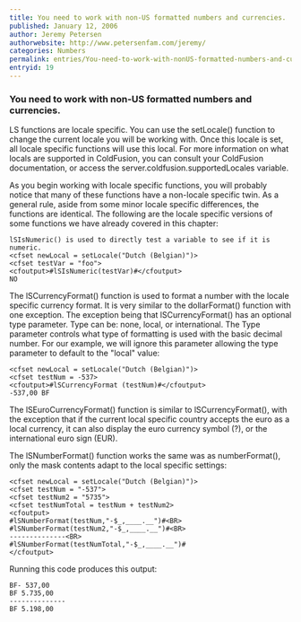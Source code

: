 ```yaml
---
title: You need to work with non-US formatted numbers and currencies.
published: January 12, 2006
author: Jeremy Petersen
authorwebsite: http://www.petersenfam.com/jeremy/
categories: Numbers
permalink: entries/You-need-to-work-with-nonUS-formatted-numbers-and-currencies.html
entryid: 19
---
```


<h3>You need to work with non-US formatted numbers and currencies.</h3>

<p>
LS functions are locale specific.  You can use the setLocale() function to change the current locale you will be working with.  Once this locale is set, all locale specific functions will use this local.  For more information on what locals are supported in ColdFusion, you can consult your ColdFusion documentation, or access the server.coldfusion.supportedLocales variable.
</p>

<p>
As you begin working with locale specific functions, you will probably notice that many of these functions have a non-locale specific twin.  As a general rule, aside from some minor locale specific differences, the functions are identical.  The following are the locale specific versions of some functions we have already covered in this chapter:
</p>

<pre><code class="language-markup">lSIsNumeric() is used to directly test a variable to see if it is numeric.  
&lt;cfset newLocal = setLocale(&quot;Dutch (Belgian)&quot;)&gt;
&lt;cfset testVar = &quot;foo&quot;&gt;
&lt;cfoutput&gt;#lSIsNumeric(testVar)#&lt;/cfoutput&gt;
NO
</code></pre>

<p>
The lSCurrencyFormat() function is used to format a number with the locale specific currency format.  It is very similar to the dollarFormat() function with one exception.  The exception being that lSCurrencyFormat() has an optional type parameter.  Type can be: none, local, or international.  The Type parameter controls what type of formatting is used with the basic decimal number.  For our example, we will ignore this parameter allowing the type parameter to default to the "local" value:
</p>

<pre><code class="language-markup">&lt;cfset newLocal = setLocale(&quot;Dutch (Belgian)&quot;)&gt;
&lt;cfset testNum = -537&gt;
&lt;cfoutput&gt;#lSCurrencyFormat (testNum)#&lt;/cfoutput&gt;
-537,00 BF
</code></pre>

<p>
The lSEuroCurrencyFormat() function is similar to lSCurrencyFormat(), with the exception that if the current local specific country accepts the euro as a local currency, it can also display the euro currency symbol (?), or the international euro sign (EUR).
</p>

<p>
The lSNumberFormat() function works the same was as numberFormat(), only the mask contents adapt to the local specific settings:
</p>

<pre><code class="language-markup">&lt;cfset newLocal = setLocale(&quot;Dutch (Belgian)&quot;)&gt;
&lt;cfset testNum = &quot;-537&quot;&gt;
&lt;cfset testNum2 = &quot;5735&quot;&gt;
&lt;cfset testNumTotal = testNum + testNum2&gt;
&lt;cfoutput&gt;
#lSNumberFormat(testNum,&quot;-$_,____.__&quot;)#&lt;BR&gt;
#lSNumberFormat(testNum2,&quot;-$_,____.__&quot;)#&lt;BR&gt;
--------------&lt;BR&gt;
#lSNumberFormat(testNumTotal,&quot;-$_,____.__&quot;)#
&lt;/cfoutput&gt;
</code></pre>

<p>
Running this code produces this output:
</p>

<pre><code class="language-markup">BF- 537,00
BF 5.735,00
--------------
BF 5.198,00
</code></pre>



